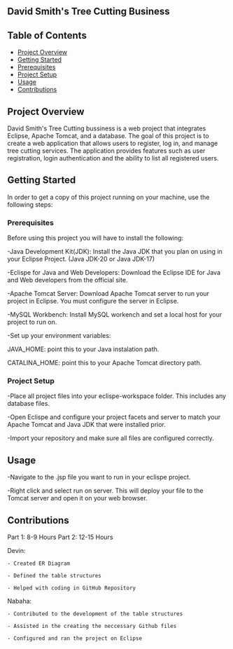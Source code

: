 ## David Smith's Tree Cutting Business




## Table of Contents
- [Project Overview](#project-overview)
- [Getting Started](#getting-started)
- [Prerequisites](#prerequisites)
- [Project Setup](#project-setup)
- [Usage](#usage)
- [Contributions](#contributions)

## Project Overview
David Smith's Tree Cutting bussiness is a web project that integrates Eclipse, Apache Tomcat, and a database. The goal of this project is to create a web application that allows users to register, log in, and manage tree cutting services. The application provides features such as user registration, login authentication and the ability to list all registered users.

## Getting Started

In order to get a copy of this project running on your machine, use the following steps: 

### Prerequisites

Before using this project you will have to install the following:

-Java Development Kit(JDK): Install the Java JDK that you plan on using in your Eclipse Project. (Java JDK-20 or Java JDK-17)

-Eclispe for Java and Web Developers: 
Download the Eclipse IDE for Java and Web developers from the official site.

-Apache Tomcat Server: Download Apache Tomcat server to run your project in Eclipse. You must configure the server in Eclipse.

-MySQL Workbench: Install MySQL workench and set a local host for your project to run on. 

-Set up your environment variables: 

  JAVA_HOME: point this to your Java instalation path.
  
  CATALINA_HOME: point this to your Apache Tomcat directory path.

### Project Setup
-Place all project files into your eclispe-workspace folder. This includes any database files. 

-Open Eclispe and configure your project facets and server to match your Apache Tomcat and Java JDK that were installed prior.

-Import your repository and make sure all files are configured correctly.

## Usage

-Navigate to the .jsp file you want to run in your eclispe project.

-Right click and select run on server. This will deploy your file to the     
  Tomcat server and open it on your web browser.

## Contributions
  Part 1: 8-9 Hours
  Part 2: 12-15 Hours
  
  Devin:
  
    - Created ER Diagram
    
    - Defined the table structures
    
    - Helped with coding in GitHub Repository
    
  Nabaha: 
  
    - Contributed to the development of the table structures
    
    - Assisted in the creating the neccessary Github files
    
    - Configured and ran the project on Eclipse 
